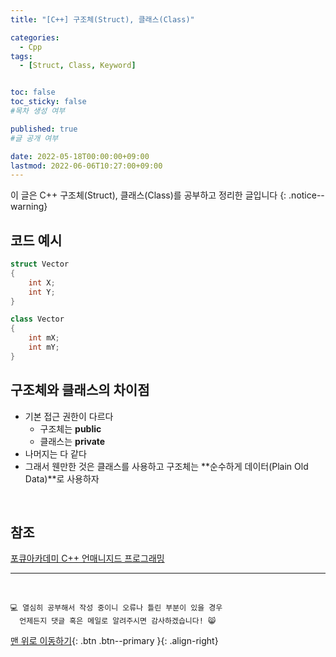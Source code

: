 ```yaml
---
title: "[C++] 구조체(Struct), 클래스(Class)" 

categories:
  - Cpp
tags:
  - [Struct, Class, Keyword]


toc: false
toc_sticky: false
#목차 생성 여부

published: true
#글 공개 여부

date: 2022-05-18T00:00:00+09:00
lastmod: 2022-06-06T10:27:00+09:00
---
```


이 글은 C++ 구조체(Struct), 클래스(Class)를 공부하고 정리한 글입니다
{: .notice--warning}

## 코드 예시
```cpp
struct Vector
{
    int X;
    int Y;
}

class Vector
{
    int mX;
    int mY;
}
```

## 구조체와 클래스의 차이점
- 기본 접근 권한이 다르다
  - 구조체는 **public**
  - 클래스는 **private**
- 나머지는 다 같다
- 그래서 웬만한 것은 클래스를 사용하고 구조체는 **순수하게 데이터(Plain Old Data)**로 사용하자

<br>

## 참조
[포큐아카데미 C++ 언매니지드 프로그래밍](https://pocu-ko.teachable.com/p/comp3200)

***
<br>

    💻 열심히 공부해서 작성 중이니 오류나 틀린 부분이 있을 경우 
      언제든지 댓글 혹은 메일로 알려주시면 감사하겠습니다! 😸

[맨 위로 이동하기](#){: .btn .btn--primary }{: .align-right}